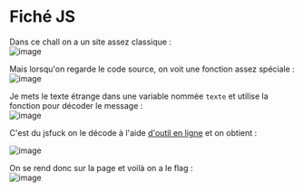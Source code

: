 # Fiché JS 

Dans ce chall on a un site assez classique :</br>
![image](https://user-images.githubusercontent.com/73934639/174499329-05395703-eeff-4d0a-8eac-facce8e56102.png)

Mais lorsqu'on regarde le code source, on voit une fonction assez spéciale :</br>
![image](https://user-images.githubusercontent.com/73934639/174499367-1384d7af-19a6-44ad-bb99-aeafed8f7564.png)

Je mets le texte étrange dans une variable nommée ```texte``` et utilise la fonction pour décoder le message :</br>
![image](https://user-images.githubusercontent.com/73934639/174499572-e99de58c-d4f8-427e-8ed2-4eb4aca18c17.png)

C'est du jsfuck on le décode à l'aide [d'outil en ligne](https://lelinhtinh.github.io/de4js/) et on obtient :</br>

![image](https://user-images.githubusercontent.com/73934639/174499697-1a69683a-b45c-4e32-82fb-ff9cd4d2a41b.png)


On se rend donc sur la page et voilà on a le flag :</br>
![image](https://user-images.githubusercontent.com/73934639/174499724-7a5d6075-0518-4b8f-b43c-79c02330f330.png)
